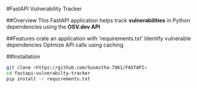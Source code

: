 #FastAPI Vulnerability Tracker

##Overview
This FastAPI application helps track **vulnerabilities** in Python dependencies using the **OSV.dev API**

##Features
crate an application with 'requirements.txt'
Identify vulnerable dependencies
Optmize API calls using caching

##Installation
```bash
git clone <https://github.com/Susmitha-7961/FASTAPI>
cd fastapi-vulnerabilty-tracker
pip install -r requirements.txt
